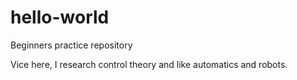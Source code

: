 # hello-world
Beginners practice repository

Vice here, I research control theory and like automatics and robots.
